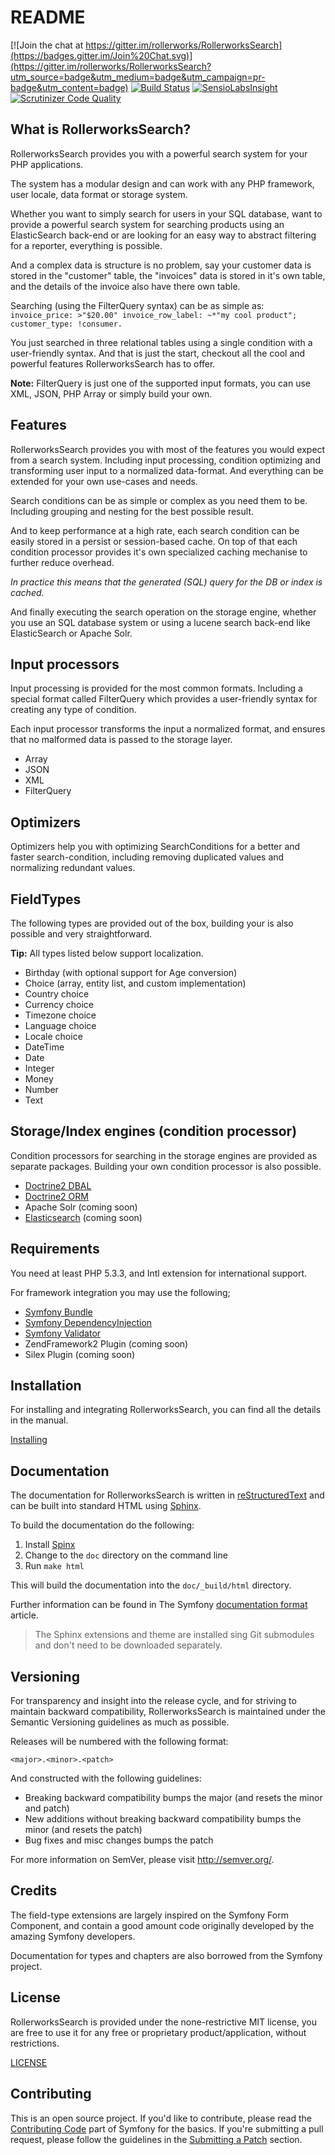 README
======

[![Join the chat at https://gitter.im/rollerworks/RollerworksSearch](https://badges.gitter.im/Join%20Chat.svg)](https://gitter.im/rollerworks/RollerworksSearch?utm_source=badge&utm_medium=badge&utm_campaign=pr-badge&utm_content=badge)
[![Build Status](https://secure.travis-ci.org/rollerworks/RollerworksSearch.png?branch=master)](http://travis-ci.org/rollerworks/RollerworksSearch)
[![SensioLabsInsight](https://insight.sensiolabs.com/projects/92caf31d-dae6-49dd-9526-440d859daa31/mini.png)](https://insight.sensiolabs.com/projects/92caf31d-dae6-49dd-9526-440d859daa31)
[![Scrutinizer Code Quality](https://scrutinizer-ci.com/g/rollerworks/RollerworksSearch/badges/quality-score.png?b=master)](https://scrutinizer-ci.com/g/rollerworks/RollerworksSearch/?branch=master)

What is RollerworksSearch?
--------------------------

RollerworksSearch provides you with a powerful search system
for your PHP applications.

The system has a modular design and can work with any PHP framework,
user locale, data format or storage system.

Whether you want to simply search for users in your SQL database, want to
provide a powerful search system for searching products using an ElasticSearch
back-end or are looking for an easy way to abstract filtering for a reporter,
everything is possible.

And a complex data is structure is no problem, say your customer data is stored
in the "customer" table, the "invoices" data is stored in it's own table, and
the details of the invoice also have there own table.

Searching (using the FilterQuery syntax) can be as simple as:
`invoice_price: >"$20.00" invoice_row_label: ~*"my cool product"; customer_type: !consumer.`

You just searched in three relational tables using a single condition with a
user-friendly syntax. And that is just the start, checkout all the cool and
powerful features RollerworksSearch has to offer.

**Note:** FilterQuery is just one of the supported input formats, you can use XML,
JSON, PHP Array or simply build your own.

Features
--------

RollerworksSearch provides you with most of the features you would expect
from a search system. Including input processing, condition optimizing and
transforming user input to a normalized data-format. And everything can be
extended for your own use-cases and needs.

Search conditions can be as simple or complex as you need them to be.
Including grouping and nesting for the best possible result.

And to keep performance at a high rate, each search condition can be easily stored
in a persist or session-based cache. On top of that each condition processor provides
it's own specialized caching mechanise to further reduce overhead.

*In practice this means that the generated (SQL) query for the DB or index is cached.*

And finally executing the search operation on the storage engine,
whether you use an SQL database system or using a lucene search back-end like
ElasticSearch or Apache Solr.

## Input processors

Input processing is provided for the most common formats.
Including a special format called FilterQuery which provides
a user-friendly syntax for creating any type of condition.

Each input processor transforms the input a normalized format,
and ensures that no malformed data is passed to the storage layer.

* Array
* JSON
* XML
* FilterQuery

## Optimizers

Optimizers help you with optimizing SearchConditions for a better
and faster search-condition, including removing duplicated values and
normalizing redundant values.

## FieldTypes

The following types are provided out of the box, building your is also
possible and very straightforward.

**Tip:** All types listed below support localization.

* Birthday (with optional support for Age conversion)
* Choice (array, entity list, and custom implementation)
* Country choice
* Currency choice
* Timezone choice
* Language choice
* Locale choice
* DateTime
* Date
* Integer
* Money
* Number
* Text

## Storage/Index engines (condition processor)

Condition processors for searching in the storage engines are provided
as separate packages. Building your own condition processor is also possible.

* [Doctrine2 DBAL](https://github.com/rollerworks/rollerworks-search-doctrine-dbal)
* [Doctrine2 ORM](https://github.com/rollerworks/rollerworks-search-doctrine-orm)
* Apache Solr (coming soon)
* [Elasticsearch](https://github.com/rollerworks/rollerworks-search-elasticsearch) (coming soon)

Requirements
------------

You need at least PHP 5.3.3, and Intl extension for international support.

For framework integration you may use the following;

* [Symfony Bundle](https://github.com/rollerworks/RollerworksSearchBundle)
* [Symfony DependencyInjection](https://github.com/rollerworks/rollerworks-search-symfony-di)
* [Symfony Validator](https://github.com/rollerworks/rollerworks-search-symfony-validator)
* ZendFramework2 Plugin (coming soon)
* Silex Plugin (coming soon)

Installation
------------

For installing and integrating RollerworksSearch, you can find all the
details in the manual.

[Installing](doc/installing.rst)

Documentation
-------------

The documentation for RollerworksSearch is written in [reStructuredText][3] and can be built
into standard HTML using [Sphinx][4].

To build the documentation do the following:

1. Install [Spinx][4]
2. Change to the `doc` directory on the command line
3. Run `make html`

This will build the documentation into the `doc/_build/html` directory.

Further information can be found in The Symfony [documentation format][5] article.

> The Sphinx extensions and theme are installed sing Git submodules
> and don't need to be downloaded separately.

Versioning
----------

For transparency and insight into the release cycle, and for striving
to maintain backward compatibility, RollerworksSearch is maintained under
the Semantic Versioning guidelines as much as possible.

Releases will be numbered with the following format:

`<major>.<minor>.<patch>`

And constructed with the following guidelines:

* Breaking backward compatibility bumps the major (and resets the minor and patch)
* New additions without breaking backward compatibility bumps the minor (and resets the patch)
* Bug fixes and misc changes bumps the patch

For more information on SemVer, please visit <http://semver.org/>.

Credits
-------

The field-type extensions are largely inspired on the Symfony Form
Component, and contain a good amount code originally developed by
the amazing Symfony developers.

Documentation for types and chapters are also borrowed from the
Symfony project.

License
-------

RollerworksSearch is provided under the none-restrictive MIT license,
you are free to use it for any free or proprietary product/application,
without restrictions.

[LICENSE](LICENSE)

Contributing
------------

This is an open source project. If you'd like to contribute,
please read the [Contributing Code][1] part of Symfony for the basics. If you're submitting
a pull request, please follow the guidelines in the [Submitting a Patch][2] section.

[1]: http://symfony.com/doc/current/contributing/code/index.html
[2]: http://symfony.com/doc/current/contributing/code/patches.html#check-list
[3]: http://docutils.sourceforge.net/rst.html
[4]: http://sphinx-doc.org/
[5]: http://symfony.com/doc/current/contributing/documentation/format.html
